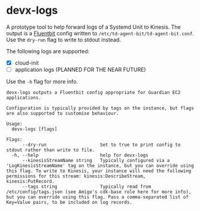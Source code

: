 # devx-logs

A prototype tool to help forward logs of a Systemd Unit to Kinesis. The output
is a [Fluentbit](https://docs.fluentbit.io/manual/) config written to
`/etc/td-agent-bit/td-agent-bit.conf`. Use the `dry-run` flag to write to stdout
instead.

The following logs are supported:

* [x] cloud-init
* [ ] application logs (PLANNED FOR THE NEAR FUTURE)

Use the `-h` flag for more info.

```
devx-logs outputs a Fluentbit config appropriate for Guardian EC2 applications.

Configuration is typically provided by tags on the instance, but flags are also supported to customise behaviour.

Usage:
  devx-logs [flags]

Flags:
      --dry-run                    Set to true to print config to stdout rather than write to file.
  -h, --help                       help for devx-logs
      --kinesisStreamName string   Typically configured via a 'LogKinesisStreamName' tag on the instance, but you can override using this flag. To write to Kinesis, your instance will need the following permissions for this stream: kinesis:DescribeStream, kinesis:PutRecord.
      --tags string                Typically read from /etc/config/tags.json (see Amigo's cdk-base role here for more info), but you can override using this flag. Pass a comma-separated list of Key=Value pairs, to be included on log records.
```




